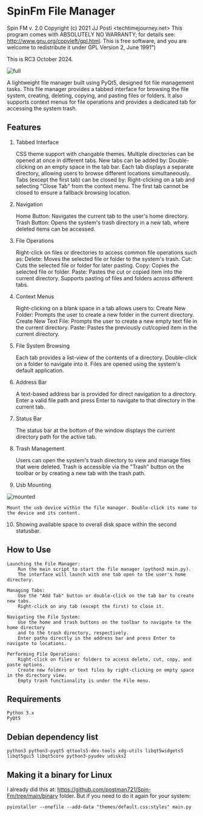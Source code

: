 # SpinFm File Manager

Spin FM v. 2.0 Copyright (c) 2021 JJ Posti <techtimejourney.net> This program comes with ABSOLUTELY NO WARRANTY; for details see: http://www.gnu.org/copyleft/gpl.html.  This is free software, and you are welcome to redistribute it under GPL Version 2, June 1991")

This is RC3 October 2024. 

![full](https://github.com/user-attachments/assets/e815ef34-c6f5-446d-9308-ad2beafb4959)

A lightweight file manager built using PyQt5, designed fot file management tasks. This file manager provides a tabbed interface for browsing the file system, creating, deleting, copying, and pasting files or folders. It also supports context menus for file operations and provides a dedicated tab for accessing the system trash.


## Features
1. Tabbed Interface

    CSS theme support with changable themes.
    Multiple directories can be opened at once in different tabs.
    New tabs can be added by:
        Double-clicking on an empty space in the tab bar.
    Each tab displays a separate directory, allowing users to browse different locations simultaneously.
    Tabs (except the first tab) can be closed by:
        Right-clicking on a tab and selecting "Close Tab" from the context menu.
    The first tab cannot be closed to ensure a fallback browsing location.

2. Navigation

    Home Button: Navigates the current tab to the user's home directory.
    Trash Button: Opens the system's trash directory in a new tab, where deleted items can be accessed.

3. File Operations

    Right-click on files or directories to access common file operations such as:
        Delete: Moves the selected file or folder to the system's trash.
        Cut: Cuts the selected file or folder for later pasting.
        Copy: Copies the selected file or folder.
        Paste: Pastes the cut or copied item into the current directory.
    Supports pasting of files and folders across different tabs.

4. Context Menus

    Right-clicking on a blank space in a tab allows users to:
        Create New Folder: Prompts the user to create a new folder in the current directory.
        Create New Text File: Prompts the user to create a new empty text file in the current directory.
        Paste: Pastes the previously cut/copied item in the current directory.

5. File System Browsing

    Each tab provides a list-view of the contents of a directory.
    Double-click on a folder to navigate into it.
    Files are opened using the system's default application.

6. Address Bar

    A text-based address bar is provided for direct navigation to a directory.
    Enter a valid file path and press Enter to navigate to that directory in the current tab.

7. Status Bar

    The status bar at the bottom of the window displays the current directory path for the active tab.

8. Trash Management

    Users can open the system's trash directory to view and manage files that were deleted.
    Trash is accessible via the "Trash" button on the toolbar or by creating a new tab with the trash path.

9. Usb Mounting

![mounted](https://github.com/user-attachments/assets/4c87c0e1-c828-44ec-a8f8-75f562fd9c86)

    Mount the usb device within the file manager. Double-click its name to the device and its content.

10. Showing available space to overall disk space within the second statusbar. 


## How to Use

    Launching the File Manager:
        Run the main script to start the file manager (python3 main.py).
        The interface will launch with one tab open to the user's home directory.

    Managing Tabs:
        Use the "Add Tab" button or double-click on the tab bar to create new tabs.
        Right-click on any tab (except the first) to close it.

    Navigating the File System:
        Use the home and trash buttons on the toolbar to navigate to the home directory 
        and to the trash directory, respectively.
        Enter paths directly in the address bar and press Enter to navigate to locations.

    Performing File Operations:
        Right-click on files or folders to access delete, cut, copy, and paste options.
        Create new folders or text files by right-clicking on empty space in the directory view.
        Empty trash functionality is under the File menu.

## Requirements

    Python 3.x
    PyQt5

## Debian dependency list

    python3 python3-pyqt5 qttools5-dev-tools xdg-utils libqt5widgets5 libqt5gui5 libqt5core python3-pyudev udisks2


## Making it a binary for Linux

I already did this at: https://github.com/postman721/Spin-Fm/tree/main/binary folder. But if you need to do it again for your system:

    pyinstaller --onefile --add-data "themes/default.css:styles" main.py
